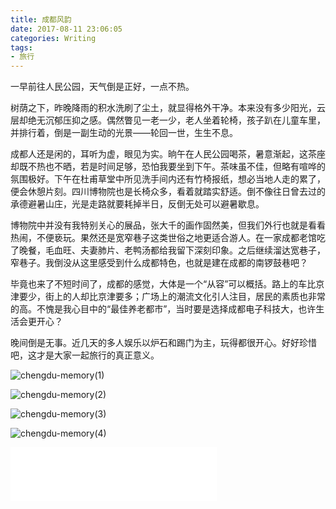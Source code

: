 ```yaml
---
title: 成都风韵
date: 2017-08-11 23:06:05
categories: Writing
tags:
- 旅行
---
```


一早前往人民公园，天气倒是正好，一点不热。

树荫之下，昨晚降雨的积水洗刷了尘土，就显得格外干净。本来没有多少阳光，云层却绝无沉郁压抑之感。偶然瞥见一老一少，老人坐着轮椅，孩子趴在儿童车里，并排行着，倒是一副生动的光景——轮回一世，生生不息。

<!--more-->

成都人还是闲的，耳听为虚，眼见为实。晌午在人民公园喝茶，暑意渐起，这茶座却既不热也不晒，若是时间足够，恐怕我要坐到下午。茶味虽不佳，但略有喧哗的氛围极好。下午在杜甫草堂中所见洗手间内还有竹椅报纸，想必当地人走的累了，便会休憩片刻。四川博物院也是长椅众多，看着就踏实舒适。倒不像往日曾去过的承德避暑山庄，光是走路就要耗掉半日，反倒无处可以避暑歇息。

博物院中并没有我特别关心的展品，张大千的画作固然美，但我们外行也就是看看热闹，不便亵玩。果然还是宽窄巷子这类世俗之地更适合游人。在一家成都老馆吃了晚餐，毛血旺、夫妻肺片、老鸭汤都给我留下深刻印象。之后继续溜达宽巷子，窄巷子。我倒没从这里感受到什么成都特色，也就是建在成都的南锣鼓巷吧？

毕竟也来了不短时间了，成都的感觉，大体是一个“从容”可以概括。路上的车比京津要少，街上的人却比京津要多；广场上的潮流文化引人注目，居民的素质也非常的高。不愧是我心目中的“最佳养老都市”，当时要是选择成都电子科技大，也许生活会更开心？

晚间倒是无事。近几天的多人娱乐以炉石和踢门为主，玩得都很开心。好好珍惜吧，这才是大家一起旅行的真正意义。

![chengdu-memory(1)](https://raw.githubusercontent.com/zolars/typora-user-images/master/pic1.jpg)

![chengdu-memory(2)](https://raw.githubusercontent.com/zolars/typora-user-images/master/pic2.jpg)

![chengdu-memory(3)](https://raw.githubusercontent.com/zolars/typora-user-images/master/pic3.jpg)

![chengdu-memory(4)](https://raw.githubusercontent.com/zolars/typora-user-images/master/pic4.jpg)

<iframe frameborder="no" border="0" marginwidth="0" marginheight="0" width=330 height=86 src="//music.163.com/outchain/player?type=2&id=30569513&auto=1&height=66"></iframe>